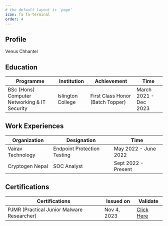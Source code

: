 ```yaml
---
# the default layout is 'page'
icon: fa fa-terminal
order: 4
---
```


## Profile

Venus Chhantel

## Education

| Programme  | Institution | Achievement | Time |
|--|--|--|--|
| BSc (Hons) Computer Networking & IT Security | Islington College | First Class Honor (Batch Topper) | March 2021 - Dec 2023 |

## Work Experiences

|Organization| Designation | Time |
|--|--|--|
| Vairav Technology | Endpoint Protection Testing | May 2022 - June 2022 |
| Cryptogen Nepal | SOC Analyst | Sept 2022 - Present |

## Certifications

|Certifications| Issued on  | Validate |
|--|--|--|
| PJMR (Practical Junior Malware Researcher) | Nov 4, 2023 | [Click Here](https://www.credential.net/972263eb-7fde-4acd-93ab-568e38077b55#gs.1999s6) |
